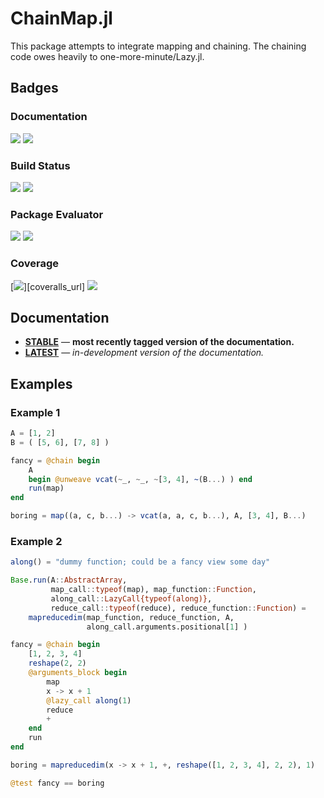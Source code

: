 # ChainMap.jl

This package attempts to integrate mapping and chaining. The chaining code owes
heavily to one-more-minute/Lazy.jl.

## Badges

### Documentation

[![][docs-stable_image]][docs-stable_url] [![][docs-latest_image]][docs-latest_url]

### Build Status

[![][travis_image]][travis_url] [![][appveyor_image]][appveyor_url]

### Package Evaluator

[![][pkg-0.4_image]][pkg-0.4_url] [![][pkg-0.5_image]][pkg-0.5_url]

### Coverage

[![][coveralls_image]][coveralls_url] [![][codecov_image]][codecov_url]

## Documentation

- [**STABLE**][docs-stable_url] &mdash; **most recently tagged version of the documentation.**
- [**LATEST**][docs-latest_url] &mdash; *in-development version of the documentation.*

## Examples

### Example 1

```julia
A = [1, 2]
B = ( [5, 6], [7, 8] )

fancy = @chain begin
    A
    begin @unweave vcat(~_, ~_, ~[3, 4], ~(B...) ) end
    run(map)
end

boring = map((a, c, b...) -> vcat(a, a, c, b...), A, [3, 4], B...)
```

### Example 2

```julia
along() = "dummy function; could be a fancy view some day"

Base.run(A::AbstractArray,
         map_call::typeof(map), map_function::Function,
         along_call::LazyCall{typeof(along)},
         reduce_call::typeof(reduce), reduce_function::Function) =
    mapreducedim(map_function, reduce_function, A,
                 along_call.arguments.positional[1] )

fancy = @chain begin
    [1, 2, 3, 4]
    reshape(2, 2)
    @arguments_block begin
        map
        x -> x + 1
        @lazy_call along(1)
        reduce
        +
    end
    run
end

boring = mapreducedim(x -> x + 1, +, reshape([1, 2, 3, 4], 2, 2), 1)

@test fancy == boring
```

[docs-latest_image]: https://img.shields.io/badge/docs-latest-blue.svg
[docs-latest_url]: https://bramtayl.github.io/ChainMap.jl/latest

[docs-stable_image]: https://img.shields.io/badge/docs-stable-blue.svg
[docs-stable_url]: https://bramtayl.github.io/ChainMap.jl/stable

[travis_image]: https://travis-ci.org/bramtayl/ChainMap.jl.svg?branch=master
[travis_url]: https://travis-ci.org/bramtayl/ChainMap.jl

[appveyor_image]: https://ci.appveyor.com/api/projects/status/github/bramtayl/ChainMap.jl?svg=true&branch=master
[appveyor_url]: https://ci.appveyor.com/project/bramtayl/chainmap-jl/branch/master

[coveralls_image]: https://coveralls.io/repos/bramtayl/ChainMap.jl/badge.svg?branch=master&service=github
[coverals_url]: https://coveralls.io/github/bramtayl/ChainMap.jl?branch=master

[codecov_image]: https://codecov.io/github/bramtayl/ChainMap.jl/coverage.svg?branch=master
[codecov_url]: https://codecov.io/github/bramtayl/ChainMap.jl?branch=master

[issues_url]: https://github.com/bramtayl/ChainMap.jl/issues

[pkg-0.4_image]: http://pkg.julialang.org/badges/ChainMap_0.4.svg
[pkg-0.4_url]: http://pkg.julialang.org/?pkg=ChainMap
[pkg-0.5_image]: http://pkg.julialang.org/badges/ChainMap_0.5.svg
[pkg-0.5_url]: http://pkg.julialang.org/?pkg=ChainMap
